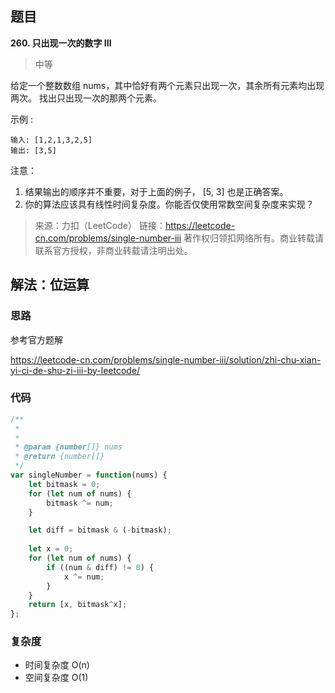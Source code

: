 ## 题目
**260. 只出现一次的数字 III**
>中等

给定一个整数数组 nums，其中恰好有两个元素只出现一次，其余所有元素均出现两次。 找出只出现一次的那两个元素。

示例 :
```
输入: [1,2,1,3,2,5]
输出: [3,5]
```
注意：

1. 结果输出的顺序并不重要，对于上面的例子， [5, 3] 也是正确答案。
2. 你的算法应该具有线性时间复杂度。你能否仅使用常数空间复杂度来实现？

>来源：力扣（LeetCode）
链接：https://leetcode-cn.com/problems/single-number-iii
著作权归领扣网络所有。商业转载请联系官方授权，非商业转载请注明出处。

## 解法：位运算
### 思路
参考官方题解

https://leetcode-cn.com/problems/single-number-iii/solution/zhi-chu-xian-yi-ci-de-shu-zi-iii-by-leetcode/

### 代码
```js
/**
 * 
 * 
 * @param {number[]} nums
 * @return {number[]}
 */
var singleNumber = function(nums) {
    let bitmask = 0;
    for (let num of nums) {
        bitmask ^= num;
    }

    let diff = bitmask & (-bitmask);
    
    let x = 0;
    for (let num of nums) {
        if ((num & diff) != 0) {
            x ^= num;
        }
    }
    return [x, bitmask^x];
};
```
### 复杂度
* 时间复杂度 O(n)
* 空间复杂度 O(1)